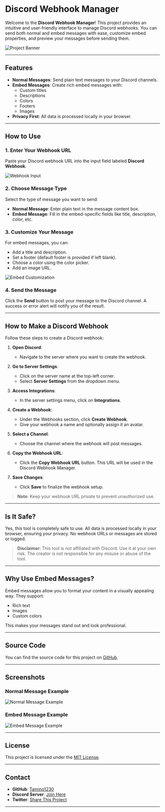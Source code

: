 # Discord Webhook Manager

Welcome to the **Discord Webhook Manager**! This project provides an intuitive and user-friendly interface to manage Discord webhooks. You can send both normal and embed messages with ease, customize embed properties, and preview your messages before sending them.

![Project Banner](src/images/usage-guide.png)

---

## Features

- **Normal Messages**: Send plain text messages to your Discord channels.
- **Embed Messages**: Create rich embed messages with:
  - Custom titles
  - Descriptions
  - Colors
  - Footers
  - Images
- **Privacy First**: All data is processed locally in your browser.

---

## How to Use

### 1. Enter Your Webhook URL
Paste your Discord webhook URL into the input field labeled **Discord Webhook**.

![Webhook Input](src/images/webhook-example.png)

### 2. Choose Message Type
Select the type of message you want to send:
- **Normal Message**: Enter plain text in the message content box.
- **Embed Message**: Fill in the embed-specific fields like title, description, color, etc.

### 3. Customize Your Message
For embed messages, you can:
- Add a title and description.
- Set a footer (default footer is provided if left blank).
- Choose a color using the color picker.
- Add an image URL.

![Embed Customization](src/images/embed-example.png)

### 4. Send the Message
Click the **Send** button to post your message to the Discord channel. A success or error alert will notify you of the result.

---

## How to Make a Discord Webhook

Follow these steps to create a Discord webhook:

1. **Open Discord**:
   - Navigate to the server where you want to create the webhook.

2. **Go to Server Settings**:
   - Click on the server name at the top-left corner.
   - Select **Server Settings** from the dropdown menu.

3. **Access Integrations**:
   - In the server settings menu, click on **Integrations**.

4. **Create a Webhook**:
   - Under the Webhooks section, click **Create Webhook**.
   - Give your webhook a name and optionally assign it an avatar.

5. **Select a Channel**:
   - Choose the channel where the webhook will post messages.

6. **Copy the Webhook URL**:
   - Click the **Copy Webhook URL** button. This URL will be used in the Discord Webhook Manager.

7. **Save Changes**:
   - Click **Save** to finalize the webhook setup.

> **Note**: Keep your webhook URL private to prevent unauthorized use.

---

## Is It Safe?

Yes, this tool is completely safe to use. All data is processed locally in your browser, ensuring your privacy. No webhook URLs or messages are stored or logged.

> **Disclaimer**: This tool is not affiliated with Discord. Use it at your own risk. The creator is not responsible for any misuse or abuse of the tool.

---

## Why Use Embed Messages?

Embed messages allow you to format your content in a visually appealing way. They support:
- Rich text
- Images
- Custom colors

This makes your messages stand out and look professional.

---

## Source Code

You can find the source code for this project on [GitHub](https://github.com/Tamino1230/tamino1230.github.io).

---

## Screenshots

### Normal Message Example
![Normal Message Example](src/images/webhook-example.png)

### Embed Message Example
![Embed Message Example](src/images/embed-example.png)

---

## License

This project is licensed under the [MIT License](LICENSE).

---

## Contact

- **GitHub**: [Tamino1230](https://github.com/Tamino1230)
- **Discord Server**: [Join Here](https://discord.gg/8b8R9qCBF8)
- **Twitter**: [Share This Project](https://twitter.com/intent/tweet?text=Hey!%20Look%20at%20this%20Discord%20Webhook%20Manager%20Website%2C%20without%20knowing%20what%20to%20do%3A%20https%3A%2F%2Ftamino1230.github.io%0Aby%20https%3A%2F%2Fgithub.com%2Ftamino1230&url=)

---
